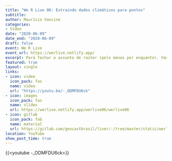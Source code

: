 ```yaml
---
title: "We R Live 06: Extraindo dados climáticos para pontos"
subtitle: 
author: Maurício Vancine
categories:
- Vídeo
date: "2020-06-09"
date_end: "2020-06-09"
draft: false
event: We R Live
event_url: https://werlive.netlify.app/
excerpt: Para fechar o assunto de raster (pelo menos por enquanto). Vamos aprender como converter dados tabulares em um vetor de pontos, como extrair valores dos rasters para pontos e por fim fechamos com a visualização de tais dados em forma de gráficos. Tudo isso com dados do WorldClim e de um Data Paper de Mamíferos. 
featured: true
layout: single
links:
- icon: video
  icon_pack: fas
  name: video
  url: "https://youtu.be/-_ODMFDU6ck"
- icon: images
  icon_pack: fas
  name: slides
  url: https://werlive.netlify.app/werlive06/werlive06
- icon: gitlab
  icon_pack: fab
  name: material
  url: https://gitlab.com/geocastbrasil/liver/-/tree/master/static/werlive06
location: YouTube
show_post_time: true
---
```


{{<youtube -_ODMFDU6ck>}}
